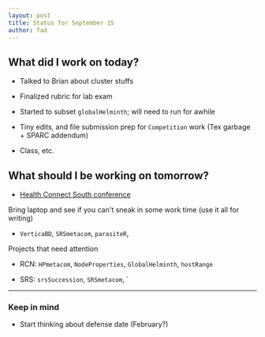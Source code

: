 ```yaml
---
layout: post
title: Status for September 15
author: Tad
---
```



## What did I work on today?

* Talked to Brian about cluster stuffs 

* Finalized rubric for lab exam 

* Started to subset `globalHelminth`; will need to run for awhile 

* Tiny edits, and file submission prep for `Competition` work (Tex garbage + SPARC addendum)

* Class, etc. 





## What should I be working on tomorrow?

* [Health Connect South conference](http://www.healthconnectsouth.com/)

Bring laptop and see if you can't sneak in some work time (use it all for writing)

* `VerticaBD`, `SRSmetacom`, `parasiteR`, 

Projects that need attention

* RCN: `HPmetacom`, `NodeProperties`, `GlobalHelminth`, `hostRange`

* SRS: `srsSuccession`, `SRSmetacom`, `








---

### Keep in mind

* Start thinking about defense date (February?)






<i class="fa fa-code" style="color:pink"> </i>

